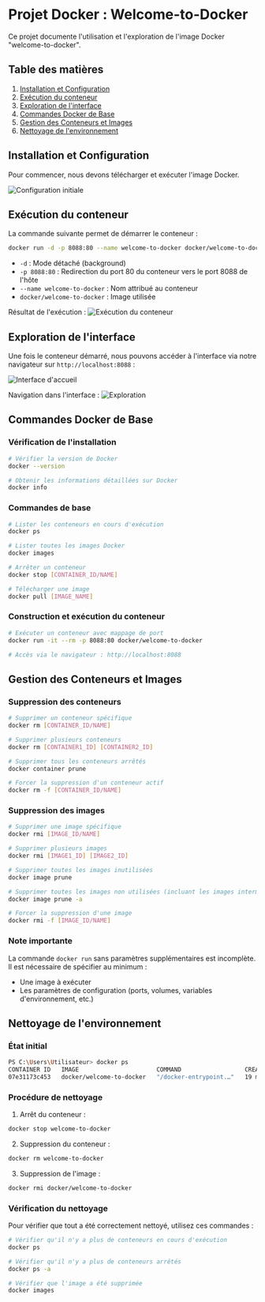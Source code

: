 # Projet Docker : Welcome-to-Docker

Ce projet documente l'utilisation et l'exploration de l'image Docker "welcome-to-docker".

## Table des matières

1. [Installation et Configuration](#installation-et-configuration)
2. [Exécution du conteneur](#exécution-du-conteneur)
3. [Exploration de l'interface](#exploration-de-linterface)
4. [Commandes Docker de Base](#commandes-docker-de-base)
5. [Gestion des Conteneurs et Images](#gestion-des-conteneurs-et-images)
6. [Nettoyage de l'environnement](#nettoyage-de-lenvironnement)

## Installation et Configuration

Pour commencer, nous devons télécharger et exécuter l'image Docker.

![Configuration initiale](images/Capture%20d'écran%202.png)

## Exécution du conteneur

La commande suivante permet de démarrer le conteneur :

```bash
docker run -d -p 8088:80 --name welcome-to-docker docker/welcome-to-docker
```

- `-d` : Mode détaché (background)
- `-p 8088:80` : Redirection du port 80 du conteneur vers le port 8088 de l'hôte
- `--name welcome-to-docker` : Nom attribué au conteneur
- `docker/welcome-to-docker` : Image utilisée

Résultat de l'exécution :
![Exécution du conteneur](images/Capture%20d'écran%203.png)

## Exploration de l'interface

Une fois le conteneur démarré, nous pouvons accéder à l'interface via notre navigateur sur `http://localhost:8088` :

![Interface d'accueil](images/Capture%20d'écran%204.png)

Navigation dans l'interface :
![Exploration](images/Capture%20d'écran%205.png)

## Commandes Docker de Base

### Vérification de l'installation

```bash
# Vérifier la version de Docker
docker --version

# Obtenir les informations détaillées sur Docker
docker info
```

### Commandes de base

```bash
# Lister les conteneurs en cours d'exécution
docker ps

# Lister toutes les images Docker
docker images

# Arrêter un conteneur
docker stop [CONTAINER_ID/NAME]

# Télécharger une image
docker pull [IMAGE_NAME]
```

### Construction et exécution du conteneur

```bash
# Exécuter un conteneur avec mappage de port
docker run -it --rm -p 8088:80 docker/welcome-to-docker

# Accès via le navigateur : http://localhost:8088
```

## Gestion des Conteneurs et Images

### Suppression des conteneurs

```bash
# Supprimer un conteneur spécifique
docker rm [CONTAINER_ID/NAME]

# Supprimer plusieurs conteneurs
docker rm [CONTAINER1_ID] [CONTAINER2_ID]

# Supprimer tous les conteneurs arrêtés
docker container prune

# Forcer la suppression d'un conteneur actif
docker rm -f [CONTAINER_ID/NAME]
```

### Suppression des images

```bash
# Supprimer une image spécifique
docker rmi [IMAGE_ID/NAME]

# Supprimer plusieurs images
docker rmi [IMAGE1_ID] [IMAGE2_ID]

# Supprimer toutes les images inutilisées
docker image prune

# Supprimer toutes les images non utilisées (incluant les images intermédiaires)
docker image prune -a

# Forcer la suppression d'une image
docker rmi -f [IMAGE_ID/NAME]
```

### Note importante
La commande `docker run` sans paramètres supplémentaires est incomplète. Il est nécessaire de spécifier au minimum :
- Une image à exécuter
- Les paramètres de configuration (ports, volumes, variables d'environnement, etc.) 

## Nettoyage de l'environnement

### État initial
```bash
PS C:\Users\Utilisateur> docker ps
CONTAINER ID   IMAGE                      COMMAND                  CREATED          STATUS          PORTS                  NAMES
07e31173c453   docker/welcome-to-docker   "/docker-entrypoint.…"   19 minutes ago   Up 19 minutes   0.0.0.0:8088->80/tcp   welcome-to-docker
```

### Procédure de nettoyage

1. Arrêt du conteneur :
```bash
docker stop welcome-to-docker
```

2. Suppression du conteneur :
```bash
docker rm welcome-to-docker
```

3. Suppression de l'image :
```bash
docker rmi docker/welcome-to-docker
```

### Vérification du nettoyage
Pour vérifier que tout a été correctement nettoyé, utilisez ces commandes :
```bash
# Vérifier qu'il n'y a plus de conteneurs en cours d'exécution
docker ps

# Vérifier qu'il n'y a plus de conteneurs arrêtés
docker ps -a

# Vérifier que l'image a été supprimée
docker images
``` 